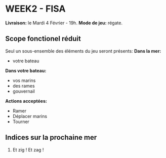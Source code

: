 # WEEK2 - FISA

**Livraison:** le Mardi 4 Février - 19h.
**Mode de jeu:** régate.

## Scope fonctionel réduit
Seul un sous-ensemble des éléments du jeu seront présents:
**Dans la mer:**
- votre bateau

**Dans votre bateau:**
- vos marins
- des rames
- gouvernail

**Actions acceptées:**
- Ramer
- Déplacer marins
- Tourner

## Indices sur la prochaine mer

 1. Et zig ! Et zag !

